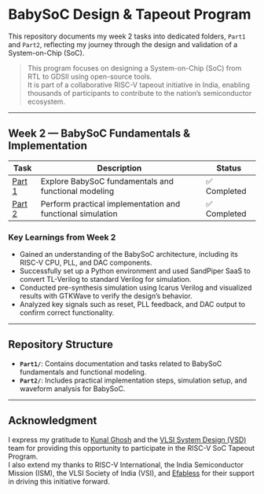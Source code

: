 # BabySoC Design & Tapeout Program

This repository documents my week 2 tasks into dedicated folders, `Part1` and `Part2`, reflecting my journey through the design and validation of a System-on-Chip (SoC).

> This program focuses on designing a System-on-Chip (SoC) from RTL to GDSII using open-source tools.  
> It is part of a collaborative RISC-V tapeout initiative in India, enabling thousands of participants to contribute to the nation’s semiconductor ecosystem.

---

## Week 2 — BabySoC Fundamentals & Implementation

| Task | Description | Status |
|-------|-------------|--------|
| [Part 1](Part1.md) | Explore BabySoC fundamentals and functional modeling | ✅ Completed |
| [Part 2](Part2.md) | Perform practical implementation and functional simulation | ✅ Completed |

### Key Learnings from Week 2

- Gained an understanding of the BabySoC architecture, including its RISC-V CPU, PLL, and DAC components.
- Successfully set up a Python environment and used SandPiper SaaS to convert TL-Verilog to standard Verilog for simulation.
- Conducted pre-synthesis simulation using Icarus Verilog and visualized results with GTKWave to verify the design’s behavior.
- Analyzed key signals such as reset, PLL feedback, and DAC output to confirm correct functionality.

---

## Repository Structure

- **`Part1/`**: Contains documentation and tasks related to BabySoC fundamentals and functional modeling.
- **`Part2/`**: Includes practical implementation steps, simulation setup, and waveform analysis for BabySoC.

---

## Acknowledgment

I express my gratitude to [Kunal Ghosh](https://github.com/kunalg123) and the [VLSI System Design (VSD)](https://vsdiat.vlsisystemdesign.com/) team for providing this opportunity to participate in the RISC-V SoC Tapeout Program.  
I also extend my thanks to RISC-V International, the India Semiconductor Mission (ISM), the VLSI Society of India (VSI), and [Efabless](https://github.com/efabless) for their support in driving this initiative forward.
